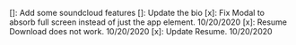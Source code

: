 []: Add some soundcloud features
[]: Update the bio
[x]: Fix Modal to absorb full screen instead of just the app element. 10/20/2020
[x]: Resume Download does not work. 10/20/2020
[x]: Update Resume. 10/20/2020
